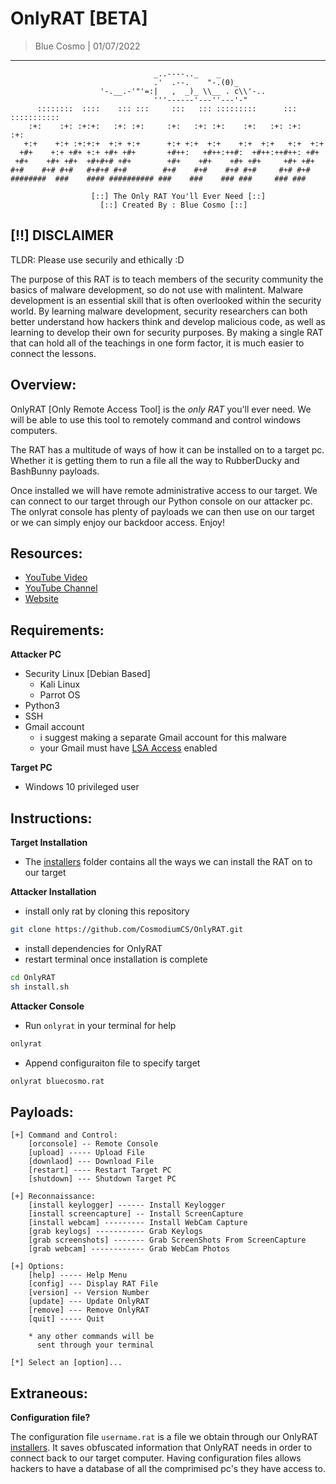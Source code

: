 # OnlyRAT [BETA]
> Blue Cosmo | 01/07/2022
---

```
                                _..----.._    _       
                                .'  .--.    "-.(0)_     
                    '-.__.-'"'=:|   ,  _)_ \\__ . c\\'-.. 
                                '''------'---''---'-"
      ::::::::  ::::    ::: :::     :::   ::: :::::::::      ::: ::::::::::: 
    :+:    :+: :+:+:   :+: :+:     :+:   :+: :+:    :+:   :+: :+:   :+:      
   +:+    +:+ :+:+:+  +:+ +:+      +:+ +:+  +:+    +:+  +:+   +:+  +:+       
  +#+    +:+ +#+ +:+ +#+ +#+       +#++:   +#++:++#:  +#++:++#++: +#+        
 +#+    +#+ +#+  +#+#+# +#+        +#+    +#+    +#+ +#+     +#+ +#+         
#+#    #+# #+#   #+#+# #+#        #+#    #+#    #+# #+#     #+# #+#          
########  ###    #### ########## ###    ###    ### ###     ### ###  
  
                  [::] The Only RAT You'll Ever Need [::]
                    [::] Created By : Blue Cosmo [::]      
```

## [!!] DISCLAIMER
TLDR:
Please use securily and ethically :D

The purpose of this RAT is to teach members of the security community the basics of malware development, so do not use with malintent. Malware development is an essential skill that is often overlooked within the security world. By learning malware development, security researchers can both better understand how hackers think and develop malicious code, as well as learning to develop their own for security purposes. By making a single RAT that can hold all of the teachings in one form factor, it is much easier to connect the lessons.

## Overview:
OnlyRAT [Only Remote Access Tool] is the *only RAT* you'll ever need. We will be able to use this tool to remotely command and control windows computers. 

The RAT has a multitude of ways of how it can be installed on to a target pc. Whether it is getting them to run a file all the way to RubberDucky and BashBunny payloads.

Once installed we will have remote administrative access to our target. We can connect to our target through our Python console on our attacker pc. The onlyrat console has plenty of payloads we can then use on our target or we can simply enjoy our backdoor access. Enjoy!

## Resources:
- [YouTube Video]()
- [YouTube Channel](https://youtube.com/cosmodiumcs)
- [Website](https://cosmodiumcs.com)

## Requirements:
**Attacker PC**
- Security Linux [Debian Based]
    - Kali Linux
    - Parrot OS
- Python3
- SSH
- Gmail account
    - i suggest making a separate Gmail account for this malware
    - your Gmail must have [LSA Access](https://myaccount.google.com/lesssecureapps?pli=1&rapt=AEjHL4Px2VEFPoFPEuLutMD6UhNVRyY9P3s7l-pCGA53NBqilKVrtltrfS1823x5i6k6_pSEVp6jkEW0zKQT2CHN0WXh4fvGiw) enabled

**Target PC**
- Windows 10 privileged user

## Instructions:
**Target Installation**
- The [installers](https://github.com/CosmodiumCS/OnlyRAT/tree/main/installers) folder contains all the ways we can install the RAT on to our target

**Attacker Installation**
- install only rat by cloning this repository
```bash
git clone https://github.com/CosmodiumCS/OnlyRAT.git
```
- install dependencies for OnlyRAT
- restart terminal once installation is complete
```bash
cd OnlyRAT
sh install.sh
```

**Attacker Console**
- Run `onlyrat` in your terminal for help
```bash
onlyrat
```
- Append configuraiton file to specify target
```bash
onlyrat bluecosmo.rat
```

## Payloads:
```
[+] Command and Control:
    [orconsole] -- Remote Console
    [upload] ----- Upload File 
    [downlaod] --- Download File
    [restart] ---- Restart Target PC
    [shutdown] --- Shutdown Target PC

[+] Reconnaissance:
    [install keylogger] ------ Install Keylogger
    [install screencapture] -- Install ScreenCapture
    [install webcam] --------- Install WebCam Capture
    [grab keylogs] ----------- Grab Keylogs
    [grab screenshots] ------- Grab ScreenShots From ScreenCapture
    [grab webcam] ------------ Grab WebCam Photos

[+] Options:
    [help] ----- Help Menu
    [config] --- Display RAT File
    [version] -- Version Number
    [update] --- Update OnlyRAT
    [remove] --- Remove OnlyRAT
    [quit] ----- Quit

    * any other commands will be 
      sent through your terminal

[*] Select an [option]...
```

## Extraneous:

**Configuration file?**

The configuration file `username.rat` is a file we obtain through our OnlyRAT [installers](https://github.com/CosmodiumCS/OnlyRAT/tree/main/installers). It saves obfuscated information that OnlyRAT needs in order to connect back to our target computer. Having configuration files allows hackers to have a database of all the comprimised pc's they have access to.